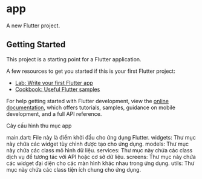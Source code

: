 # app

A new Flutter project.

## Getting Started

This project is a starting point for a Flutter application.

A few resources to get you started if this is your first Flutter project:

- [Lab: Write your first Flutter app](https://docs.flutter.dev/get-started/codelab)
- [Cookbook: Useful Flutter samples](https://docs.flutter.dev/cookbook)

For help getting started with Flutter development, view the
[online documentation](https://docs.flutter.dev/), which offers tutorials,
samples, guidance on mobile development, and a full API reference.



Cây cấu hình thu mục app

main.dart: File này là điểm khởi đầu cho ứng dụng Flutter.
widgets: Thư mục này chứa các widget tùy chỉnh được tạo cho ứng dụng.
models: Thư mục này chứa các class mô hình dữ liệu.
services: Thư mục này chứa các class dịch vụ để tương tác với API hoặc cơ sở dữ liệu.
screens: Thư mục này chứa các widget đại diện cho các màn hình khác nhau trong ứng dụng.
utils: Thư mục này chứa các class tiện ích chung cho ứng dụng.